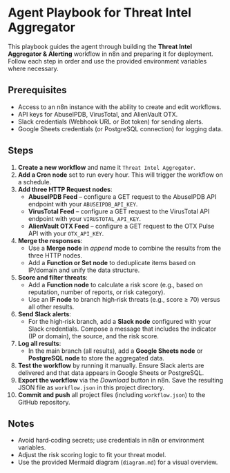 # Agent Playbook for Threat Intel Aggregator

This playbook guides the agent through building the **Threat Intel Aggregator & Alerting** workflow in n8n and preparing it for deployment. Follow each step in order and use the provided environment variables where necessary.

## Prerequisites

- Access to an n8n instance with the ability to create and edit workflows.
- API keys for AbuseIPDB, VirusTotal, and AlienVault OTX.
- Slack credentials (Webhook URL or Bot token) for sending alerts.
- Google Sheets credentials (or PostgreSQL connection) for logging data.

## Steps

1. **Create a new workflow** and name it `Threat Intel Aggregator`.
2. **Add a Cron node** set to run every hour. This will trigger the workflow on a schedule.
3. **Add three HTTP Request nodes**:
   - **AbuseIPDB Feed** – configure a GET request to the AbuseIPDB API endpoint with your `ABUSEIPDB_API_KEY`.
   - **VirusTotal Feed** – configure a GET request to the VirusTotal API endpoint with your `VIRUSTOTAL_API_KEY`.
   - **AlienVault OTX Feed** – configure a GET request to the OTX Pulse API with your `OTX_API_KEY`.
4. **Merge the responses**:
   - Use a **Merge node** in *append* mode to combine the results from the three HTTP nodes.
   - Add a **Function or Set node** to deduplicate items based on IP/domain and unify the data structure.
5. **Score and filter threats**:
   - Add a **Function node** to calculate a risk score (e.g., based on reputation, number of reports, or risk category).
   - Use an **IF node** to branch high‑risk threats (e.g., score ≥ 70) versus all other results.
6. **Send Slack alerts**:
   - For the high‑risk branch, add a **Slack node** configured with your Slack credentials. Compose a message that includes the indicator (IP or domain), the source, and the risk score.
7. **Log all results**:
   - In the main branch (all results), add a **Google Sheets node** or **PostgreSQL node** to store the aggregated data.
8. **Test the workflow** by running it manually. Ensure Slack alerts are delivered and that data appears in Google Sheets or PostgreSQL.
9. **Export the workflow** via the *Download* button in n8n. Save the resulting JSON file as `workflow.json` in this project directory.
10. **Commit and push** all project files (including `workflow.json`) to the GitHub repository.

## Notes

- Avoid hard‑coding secrets; use credentials in n8n or environment variables.
- Adjust the risk scoring logic to fit your threat model.
- Use the provided Mermaid diagram (`diagram.md`) for a visual overview.

